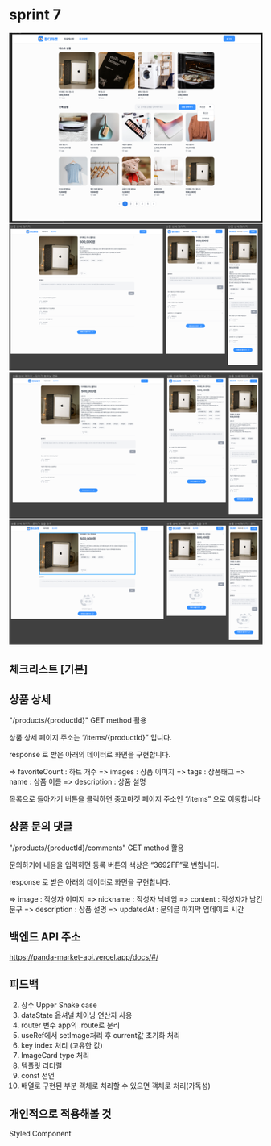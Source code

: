 # sprint 7

![alt text](./exampleImage/sprint7.png)
![alt text](./exampleImage/sprint7-1.png)
![alt text](./exampleImage/sprint7-2.png)
![alt text](./exampleImage/sprint7-3.png)

## 체크리스트 [기본]

## 상품 상세

"/products/{productId}" GET method 활용

상품 상세 페이지 주소는 “/items/{productId}” 입니다.

response 로 받은 아래의 데이터로 화면을 구현합니다.

=>  favoriteCount : 하트 개수
=>  images : 상품 이미지
=>  tags : 상품태그
=>  name : 상품 이름
=>  description : 상품 설명

목록으로 돌아가기 버튼을 클릭하면 중고마켓 페이지 주소인 “/items” 으로 이동합니다

## 상품 문의 댓글

"/products/{productId}/comments" GET method 활용

문의하기에 내용을 입력하면 등록 버튼의 색상은 “3692FF”로 변합니다.

response 로 받은 아래의 데이터로 화면을 구현합니다.

=>  image : 작성자 이미지
=>  nickname : 작성자 닉네임
=>  content : 작성자가 남긴 문구
=>  description : 상품 설명
=>  updatedAt : 문의글 마지막 업데이트 시간

## 백엔드 API 주소

https://panda-market-api.vercel.app/docs/#/

## 피드백
2. 상수 Upper Snake case
3. dataState 옵셔널 체이닝 연산자 사용
4. router 변수 app의 .route로 분리
5. useRef에서 setImage처리 후 current값 초기화 처리
6. key index 처리 (고유한 값)
7. ImageCard type 처리
8. 템플릿 리터럴
9. const 선언
10. 배열로 구현된 부분 객체로 처리할 수 있으면 객체로 처리(가독성)

## 개인적으로 적용해볼 것

Styled Component